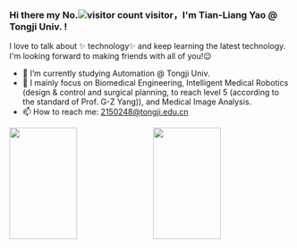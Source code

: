 ### Hi there my No.![visitor count](https://profile-counter.glitch.me/Metaphysicist0/count.svg) visitor，I'm Tian-Liang Yao @ Tongji Univ. !

<!--

- 🔭 I’m currently working on AI4Medical
- 🌱 I’m currently learning ...
- 👯 I’m looking to collaborate on ...
- 🤔 I’m looking for help with ...
- 💬 Ask me about ...
- 📫 How to reach me: 2150248@tongji.edu.cn
- 😄 Pronouns: ...
- ⚡ Fun fact: ...
-->

I love to talk about ✨ technology✨ and keep learning the latest technology.     
I'm looking forward to making friends with all of you!😉   

- 🔭 I’m currently studying Automation @ Tongji Univ.
- 🌱 I mainly focus on Biomedical Engineering, Intelligent Medical Robotics (design & control and surgical planning, to reach level 5 (according to the standard of Prof. G-Z Yang)), and Medical Image Analysis.
- 📫 How to reach me: 2150248@tongji.edu.cn

<div style="display: flex; justify-content: space-between;">
    <img src="https://github-readme-stats.vercel.app/api?username=Metaphysicist0&show_icons=true&theme=tokyonight&count_private=true" style="width: 49%; height: 200px;"/>
    <img src="https://github-readme-stats.vercel.app/api/top-langs/?username=Metaphysicist0&theme=tokyonight&layout=compact" style="width: 49%; height: 200px;"/>
</div>
